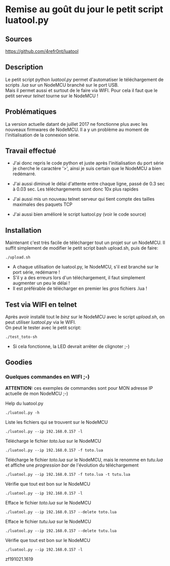 # Remise au goût du jour le petit script luatool.py

## Sources
https://github.com/4refr0nt/luatool


## Description
Le petit script python *luatool.py* permet d'automatiser le téléchargement de
scripts *.lua* sur un NodeMCU branché sur le port USB.<br>
Mais il permet aussi et surtout de le faire via WIFI. Pour cela il faut que le petit serveur *telnet* tourne sur le NodeMCU !


## Problématiques
La version actuelle datant de juillet 2017 ne fonctionne plus avec les nouveaux firmwares de NodeMCU. Il a y un problème au moment de l'initialisation de la connexion série.


## Travail effectué
* J'ai donc repris le code python et juste après l'initialisation du port série je cherche le caractère '>', ainsi je suis certain que le NodeMCU a bien redémarré.

* J'ai aussi diminué le délai d'attente entre chaque ligne, passé de 0.3 sec à 0.03 sec. Les téléchargements sont donc 10x plus rapides

* J'ai aussi mis un nouveau telnet serveur qui tient compte des tailles maximales des paquets TCP

* J'ai aussi bien amélioré le script luatool.py (voir le code source)


## Installation
Maintenant c'est très facile de télécharger tout un projet sur un NodeMCU. Il suffit simplement de modifier le petit script bash upload.sh, puis de faire:

```
./upload.sh
```
* A chaque utilisation de luatool.py, le NodeMCU, s'il est branché sur le port série, redémarre !
* S'il y a des erreurs lors d'un téléchargement, il faut simplement augmenter un peu le délai !<br>
* Il est préférable de télécharger en premier les *gros* fichiers .lua !


## Test via WIFI en telnet
Après avoir installé tout le *binz* sur le NodeMCU avec le script *upload.sh*, on peut utiliser *luatool.py* via le WIFI.<br>
On peut le tester avec le petit script:
```
./test_toto-sh
```

* Si cela fonctionne, la LED devrait arrêter de clignoter ;-)


## Goodies
### Quelques commandes en WIFI ;-)
**ATTENTION:** ces exemples de commandes sont pour MON adresse IP actuelle de mon NodeMCU ;-)

Help du luatool.py
```
./luatool.py -h
```

Liste les fichiers qui se trouvent sur le NodeMCU
```
./luatool.py --ip 192.168.0.157 -l
```

Télécharge le fichier *toto.lua* sur le NodeMCU
```
./luatool.py --ip 192.168.0.157 -f toto.lua
```

Télécharge le fichier *toto.lua* sur le NodeMCU, mais le renomme en *tutu.lua* et affiche une *progression bar* de l'évolution du téléchargement
```
./luatool.py --ip 192.168.0.157 -f toto.lua -t tutu.lua
```

Vérifie que tout est bon sur le NodeMCU
```
./luatool.py --ip 192.168.0.157 -l
```

Efface le fichier *toto.lua* sur le NodeMCU
```
./luatool.py --ip 192.168.0.157 --delete toto.lua
```

Efface le fichier *tutu.lua* sur le NodeMCU
```
./luatool.py --ip 192.168.0.157 --delete tutu.lua
```

Vérifie que tout est bon sur le NodeMCU
```
./luatool.py --ip 192.168.0.157 -l
```


zf191021.1619
